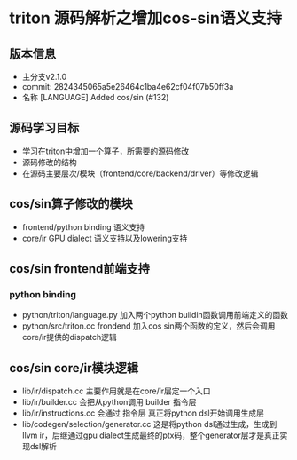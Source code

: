 # triton 源码解析之增加cos-sin语义支持

## 版本信息
- 主分支v2.1.0
- commit: 2824345065a5e26464c1ba4e62cf04f07b50ff3a
- 名称 [LANGUAGE] Added cos/sin (#132)

## 源码学习目标
- 学习在triton中增加一个算子，所需要的源码修改
- 源码修改的结构
- 在源码主要层次/模块（frontend/core/backend/driver）等修改逻辑

## cos/sin算子修改的模块
- frontend/python binding 语义支持
- core/ir GPU dialect 语义支持以及lowering支持

## cos/sin frontend前端支持
### python binding
- python/triton/language.py 加入两个python buildin函数调用前端定义的函数
- python/src/triton.cc frondend 加入cos sin两个函数的定义，然后会调用core/ir提供的dispatch逻辑

## cos/sin core/ir模块逻辑
- lib/ir/dispatch.cc   主要作用就是在core/ir层定一个入口
- lib/ir/builder.cc  会把从python调用  builder 指令层
- lib/ir/instructions.cc 会通过 指令层 真正将python dsl开始调用生成层
- lib/codegen/selection/generator.cc 这是将python dsl通过生成，生成到llvm ir，后继通过gpu dialect生成最终的ptx码，整个generator层才是真正实现dsl解析
  
